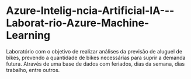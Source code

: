 # Azure-Intelig-ncia-Artificial-IA---Laborat-rio-Azure-Machine-Learning
Laboratório com o objetivo de realizar análises da previsão de aluguel de bikes, prevendo a quantidade de bikes necessárias para suprir a demanda futura. Através de uma base de dados com feriados, dias da semana, dias trabalho, entre outros.
